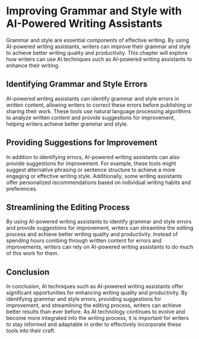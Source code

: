 Improving Grammar and Style with AI-Powered Writing Assistants
================================================================================================================

Grammar and style are essential components of effective writing. By using AI-powered writing assistants, writers can improve their grammar and style to achieve better writing quality and productivity. This chapter will explore how writers can use AI techniques such as AI-powered writing assistants to enhance their writing.

Identifying Grammar and Style Errors
------------------------------------

AI-powered writing assistants can identify grammar and style errors in written content, allowing writers to correct these errors before publishing or sharing their work. These tools use natural language processing algorithms to analyze written content and provide suggestions for improvement, helping writers achieve better grammar and style.

Providing Suggestions for Improvement
-------------------------------------

In addition to identifying errors, AI-powered writing assistants can also provide suggestions for improvement. For example, these tools might suggest alternative phrasing or sentence structure to achieve a more engaging or effective writing style. Additionally, some writing assistants offer personalized recommendations based on individual writing habits and preferences.

Streamlining the Editing Process
--------------------------------

By using AI-powered writing assistants to identify grammar and style errors and provide suggestions for improvement, writers can streamline the editing process and achieve better writing quality and productivity. Instead of spending hours combing through written content for errors and improvements, writers can rely on AI-powered writing assistants to do much of this work for them.

Conclusion
----------

In conclusion, AI techniques such as AI-powered writing assistants offer significant opportunities for enhancing writing quality and productivity. By identifying grammar and style errors, providing suggestions for improvement, and streamlining the editing process, writers can achieve better results than ever before. As AI technology continues to evolve and become more integrated into the writing process, it is important for writers to stay informed and adaptable in order to effectively incorporate these tools into their craft.


